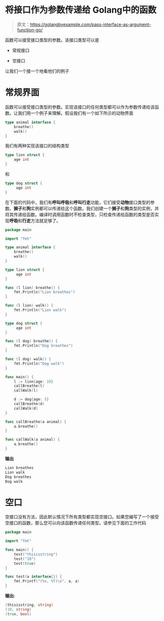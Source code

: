 # 将接口作为参数传递给 Golang中的函数

> 原文：<https://golangbyexample.com/pass-interface-as-argument-function-go/>

函数可以接受接口类型的参数。该接口类型可以是

*   常规接口

*   空接口

让我们一个接一个地看他们的例子

# **常规界面**

函数可以接受接口类型的参数。实现该接口的任何类型都可以作为参数传递给该函数。让我们用一个例子来理解。假设我们有一个如下所示的动物界面

```go
type animal interface {
    breathe()
    walk()
}
```

我们有两种实现该接口的结构类型

```go
type lion struct {
    age int
}
```

和

```go
type dog struct {
     age int
}
```

在下面的代码中，我们有**呼叫呼吸**和**呼叫行走**功能，它们接受**动物**接口类型的参数。**狮子**和**狗**实例都可以传递给这个函数。我们创建一个**狮子**和**狗**类型的实例，并将其传递给函数。编译时调用函数时不检查类型，只检查传递给函数的类型是否实现**呼吸**和**行走**方法就足够了。

```go
package main

import "fmt"

type animal interface {
	breathe()
	walk()
}

type lion struct {
     age int
}

func (l lion) breathe() {
	fmt.Println("Lion breathes")
}

func (l lion) walk() {
	fmt.Println("Lion walk")
}

type dog struct {
     age int
}

func (l dog) breathe() {
	fmt.Println("Dog breathes")
}

func (l dog) walk() {
	fmt.Println("Dog walk")
}

func main() {
	l := lion{age: 10}
	callBreathe(l)
	callWalk(l)

	d := dog{age: 5}
	callBreathe(d)
	callWalk(d)
}

func callBreathe(a animal) {
	a.breathe()
}

func callWalk(a animal) {
	a.breathe()
}
```

**输出**

```go
Lion breathes
Lion walk
Dog breathes
Dog walk
```

# **空口**

空接口没有方法，因此默认情况下所有类型都实现空接口。如果您编写了一个接受空接口的函数，那么您可以向该函数传递任何类型。请参见下面的工作代码

```go
package main

import "fmt"

func main() {
    test("thisisstring")
    test("10")
    test(true)
}

func test(a interface{}) {
    fmt.Printf("(%v, %T)\n", a, a)
}
```

**输出:**

```go
(thisisstring, string)
(10, string)
(true, bool)
```